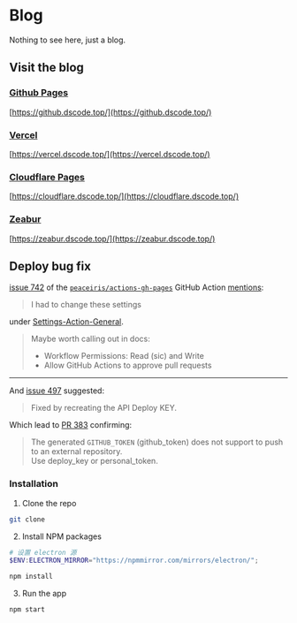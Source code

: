 # Blog

Nothing to see here, just a blog.

## Visit the blog

### [Github Pages](https://github.com/Dongshan-git/blog/settings/pages)

[https://github.dscode.top/](https://github.dscode.top/)

### [Vercel](https://vercel.com/dashboard)

[https://vercel.dscode.top/](https://vercel.dscode.top/)

### [Cloudflare Pages](https://dash.cloudflare.com/)

[https://cloudflare.dscode.top/](https://cloudflare.dscode.top/)

### [Zeabur](https://dash.zeabur.com/projects)

[https://zeabur.dscode.top/](https://zeabur.dscode.top/)

## Deploy bug fix

[issue 742](https://github.com/peaceiris/actions-gh-pages/issues/742) of
the [`peaceiris/actions-gh-pages`](https://github.com/peaceiris/actions-gh-pages) GitHub
Action [mentions](https://github.com/peaceiris/actions-gh-pages/issues/742#issuecomment-1114440714):

> I had to change these settings
>
under [Settings-Action-General](https://docs.github.com/en/repositories/managing-your-repositorys-settings-and-features/enabling-features-for-your-repository/managing-github-actions-settings-for-a-repository#managing-github-actions-permissions-for-your-repository).
> Maybe worth calling out in docs:
>
> * Workflow Permissions: Read (sic) and Write
> * Allow GitHub Actions to approve pull requests

* * *

And [issue 497](https://github.com/peaceiris/actions-gh-pages/issues/497#issuecomment-703025901) suggested:

> Fixed by recreating the API Deploy KEY.

Which lead to [PR 383](https://github.com/peaceiris/actions-gh-pages/pull/383/files) confirming:

> The generated `GITHUB_TOKEN` (github\_token) does not support to push to an external repository.  
> Use deploy\_key or personal\_token.

### Installation

1. Clone the repo

```sh
git clone 
```

2. Install NPM packages

```powershell
# 设置 electron 源
$ENV:ELECTRON_MIRROR="https://npmmirror.com/mirrors/electron/";
```


```sh
npm install
```

3. Run the app

```sh
npm start
```

